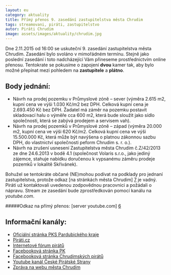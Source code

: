 ```yaml
---
layout: eu
category: aktuality
title: Přímý přenos 9. zasedání zastupitelstva města Chrudim
tags: streamovani, piráti, zastupitelstvo
autor: Piráti Chrudim
image: assets/images/aktuality/chrudim.jpg
---
```


Dne 2.11.2015 od 16:00 se uskuteční 9. zasedání zastupitelstva města Chrudim.
Zasedání bylo svoláno v mimořádném termínu.
Stejně jako poslední zasedání i toto nadcházející Vám přineseme prostřednictvím
online přenosu. Tentokrate se pokusíme o zapojení **dvou** kamer tak, aby bylo možné přepínat mezi pohledem na **zastupitele** a **plátno**.

Body jednání:
-------------
* Návrh na prodej pozemku v Průmyslové zóně – sever (výměra 2.615 m2, kupní cena ve výši 1.030 Kč/m2 bez DPH. Celková kupní cena je 2.693.450 Kč bez DPH. Žadatel má záměr na pozemku postavit skladovací halu o výměře cca 600 m2, která bude sloužit jako sídlo společnosti, která se zabývá prodejem a servisem vah).
* Návrh na prodej pozemků v Průmyslové zóně – západ (výměra 20.000 m2, kupní cena ve výši 620 Kč/m2. Celková kupní cena ve výši 15.500.000 Kč, která může být navýšena o platnou zákonnou sazbu DPH, do vlastnictví společnosti peform Chrudim s. r. o.).
* Návrh na zrušení usnesení Zastupitelstva města Chrudim č.Z/42/2013 ze dne 24.6.2013 v bodě 4.1 (společnost Volaris s.r.o., jako jediný zájemce, stahuje nabídku doručenou k vypsanému záměru prodeje pozemků v lokalitě Skřivánek). 


Bohužel se tentokráte občané (NE)mohou podívat na podklady pro jednaní zastupitelstva, protože odkaz [na stránkách města Chrudim] [7] je vadný.
Piráti už kontaktovali uvedenou zodpovědnou pracovnici a požádali o nápravu.
Stream ze zasedání bude zprostředkován pomocí kanálu na *youtube.com*. 

#####Odkaz na přímý přenos:
[server youtube.com] [6]


Informační kanály:
------------------
* [Oficiální stránka PKS Pardubického kraje][1]
* [Piráti.cz][2]
* [Internetové fórum pirátů][3]
* [Facebooková stránka PK][4]
* [Facebooková stránka Chrudimských pirátů][5]
* [Youtube kanál České Pirátské Strany][8]
* [Zpráva na webu města Chrudim][9]

[1]: https://www.pirati.cz/regiony/pardubicko/start
[2]: https://www.pirati.cz
[3]: https://forum.pirati.cz
[4]: https://www.facebook.com/pages/Pir%C3%A1ti-Pardubick%C3%BD-kraj/161396423900274?ref=ts&fref=ts
[5]: https://www.facebook.com/CeskaPiratskaStranaChrudim?fref=ts
[6]: https://www.youtube.com/watch?v=Kff4HwaQHAw
[7]: http://www.chrudim.eu/mesto/zastupitelstvo-mesta/podklady.html
[8]: https://www.youtube.com/channel/UC_zxYLGrkmrYazYt0MzyVlA
[9]: http://www.chrudim.eu/mesto/aktualne.html/14_3044-2.-listopadu-zaseda-zastupitelstvo-mesta- 
